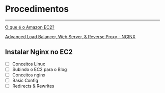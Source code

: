 # Procedimentos

---

[O que é o Amazon EC2?](https://docs.aws.amazon.com/pt_br/AWSEC2/latest/UserGuide/concepts.html)

[Advanced Load Balancer, Web Server, & Reverse Proxy - NGINX](https://www.nginx.com/)

## Instalar Nginx no EC2

- [ ]  Conceitos Linux
- [ ]  Subindo o EC2 para o Blog
- [ ]  Conceitos nginx
- [ ]  Basic Config
- [ ]  Redirects & Rewrites